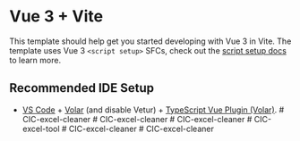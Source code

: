 # Vue 3 + Vite

This template should help get you started developing with Vue 3 in Vite. The template uses Vue 3 `<script setup>` SFCs, check out the [script setup docs](https://v3.vuejs.org/api/sfc-script-setup.html#sfc-script-setup) to learn more.

## Recommended IDE Setup

- [VS Code](https://code.visualstudio.com/) + [Volar](https://marketplace.visualstudio.com/items?itemName=Vue.volar) (and disable Vetur) + [TypeScript Vue Plugin (Volar)](https://marketplace.visualstudio.com/items?itemName=Vue.vscode-typescript-vue-plugin).
#   C I C - e x c e l - c l e a n e r  
 #   C I C - e x c e l - c l e a n e r  
 #   C I C - e x c e l - c l e a n e r  
 #   C I C - e x c e l - t o o l  
 #   C I C - e x c e l - c l e a n e r  
 #   C I C - e x c e l - c l e a n e r  
 